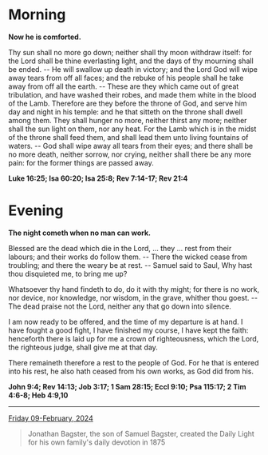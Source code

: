 # Morning

**Now he is comforted.**
 
Thy sun shall no more go down; neither shall thy moon withdraw itself: for the Lord shall be thine everlasting light, and the days of thy mourning shall be ended. -- He will swallow up death in victory; and the Lord God will wipe away tears from off all faces; and the rebuke of his people shall he take away from off all the earth. -- These are they which came out of great tribulation, and have washed their robes, and made them white in the blood of the Lamb. Therefore are they before the throne of God, and serve him day and night in his temple: and he that sitteth on the throne shall dwell among them. They shall hunger no more, neither thirst any more; neither shall the sun light on them, nor any heat. For the Lamb which is in the midst of the throne shall feed them, and shall lead them unto living fountains of waters. -- God shall wipe away all tears from their eyes; and there shall be no more death, neither sorrow, nor crying, neither shall there be any more pain: for the former things are passed away.  

**Luke 16:25; Isa 60:20; Isa 25:8; Rev 7:14-17; Rev 21:4**

# Evening

**The night cometh when no man can work.**
 
Blessed are the dead which die in the Lord, ... they ... rest from their labours; and their works do follow them. -- There the wicked cease from troubling; and there the weary be at rest. -- Samuel said to Saul, Why hast thou disquieted me, to bring me up?
 
Whatsoever thy hand findeth to do, do it with thy might; for there is no work, nor device, nor knowledge, nor wisdom, in the grave, whither thou goest. -- The dead praise not the Lord, neither any that go down into silence.
 
I am now ready to be offered, and the time of my departure is at hand. I have fought a good fight, I have finished my course, I have kept the faith: henceforth there is laid up for me a crown of righteousness, which the Lord, the righteous judge, shall give me at that day.
 
There remaineth therefore a rest to the people of God. For he that is entered into his rest, he also hath ceased from his own works, as God did from his.  

**John 9:4; Rev 14:13; Job 3:17; 1 Sam 28:15; Eccl 9:10; Psa 115:17; 2 Tim 4:6-8; Heb 4:9,10**

---

[Friday 09-February, 2024](https://t.me/s/daily_light)

> Jonathan Bagster, the son of Samuel Bagster, created the Daily Light for his own family's daily devotion in 1875


